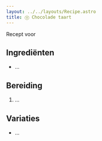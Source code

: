 ```yaml
---
layout: ../../layouts/Recipe.astro
title: Ⓥ Chocolade taart
---
```

R﻿ecept voor 



## Ingrediënten

* ...

## Bereiding

1. ...

## Variaties

* ...